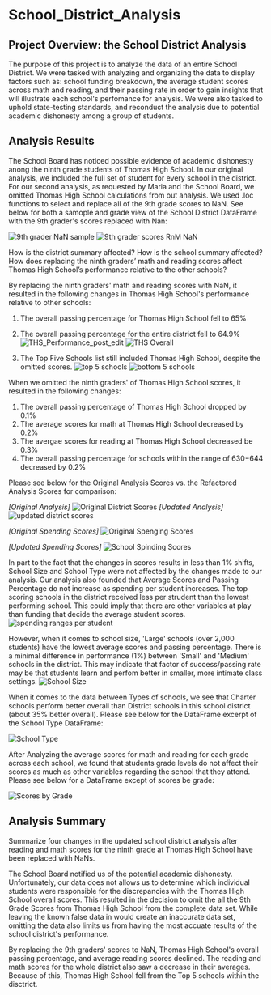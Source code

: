 # School_District_Analysis

## Project Overview: the School District Analysis
The purpose of this project is to analyze the data of an entire School District. We were tasked with analyzing and organizing the data to display factors such as: school funding breakdown, the average student scores across math and reading, and their passing rate in order to gain insights that will illustrate each school's perfomance for analysis. We were also tasked to uphold state-testing standards, and reconduct the analysis due to potential academic dishonesty among a group of students.

## Analysis Results

The School Board has noticed possible evidence of academic dishonesty anong the ninth grade students of Thomas High School. In our original analysis, we included the full set of student for every school in the district. For our second analysis, as requested by Maria and the School Board, we omitted Thomas High School calculations from out analysis. We used .loc functions to select and replace all of the 9th grade scores to NaN. See below for both a samople and grade view of the School District DataFrame with the 9th grader's scores replaced with Nan:

![9th grader NaN sample](https://user-images.githubusercontent.com/84881187/124371770-ffaeb200-dc52-11eb-8f1b-b2ff854a2971.PNG)
![9th grader scores RnM NaN](https://user-images.githubusercontent.com/84881187/124371771-01787580-dc53-11eb-9356-f1a44a7e0ae5.PNG)


How is the district summary affected?
How is the school summary affected?
How does replacing the ninth graders’ math and reading scores affect Thomas High School’s performance relative to the other schools?

By replacing the ninth graders' math and reading scores with NaN, it resulted in the following changes in Thomas High School's performance relative to other schools:
  1. The overall passing percentage for Thomas High School fell to 65%
  2. The overall passing percentage for the entire district fell to 64.9%
![THS_Performance_post_edit](https://user-images.githubusercontent.com/84881187/124371846-c9bdfd80-dc53-11eb-9393-be8f64951974.PNG)
![THS Overall](https://user-images.githubusercontent.com/84881187/124372595-6040ed80-dc59-11eb-87af-5d363b0a6dc6.PNG)

 3. The Top Five Schools list still included Thomas High School, despite the omitted scores.
![top 5 schools](https://user-images.githubusercontent.com/84881187/124372024-7e0c5380-dc55-11eb-8d92-280c91c124ed.PNG)
![bottom 5 schools](https://user-images.githubusercontent.com/84881187/124372025-7f3d8080-dc55-11eb-83cf-5d42dbac95b7.PNG)

When we omitted the ninth graders' of Thomas High School scores, it resulted in the following changes:
1. The overall passing percentage of Thomas High School dropped by 0.1%
2. The average scores for math at Thomas High School decreased by 0.2%
3. The avergae scores for reading at Thomas High School decreased be 0.3%
4. The overall passing percentage for schools within the range of $630-$644 decreased by 0.2%


Please see below for the Original Analysis Scores vs. the Refactored Analysis Scores for comparison:


_[Original Analysis]_
![Original District Scores](https://user-images.githubusercontent.com/84881187/124372850-97180300-dc5b-11eb-96f1-1f24e9c602be.PNG)
_[Updated Analysis]_
![updated district scores](https://user-images.githubusercontent.com/84881187/124372852-997a5d00-dc5b-11eb-949d-7be010150e28.PNG)

_[Original Spending Scores]_
![Original Spenging Scores](https://user-images.githubusercontent.com/84881187/124372929-3d640880-dc5c-11eb-8588-55a9ecad1ff6.PNG)

_[Updated Spending Scores]_
![School Spinding Scores](https://user-images.githubusercontent.com/84881187/124372903-00981180-dc5c-11eb-8563-cf0ad5ae48d8.PNG)

In part to the fact that the changes in scores results in less than 1% shifts, School Size and School Type were not affected by the changes made to our analysis. Our analysis also founded that Average Scores and Passing Percentage do not increase as spending per student increases. The top scoring schools in the district received less per strudent than the lowest performing school. This could imply that there are other variables at play than funding that decide the average student scores. 
![spending ranges per student](https://user-images.githubusercontent.com/84881187/124373359-c0d32900-dc5f-11eb-81c8-a4774b834ef8.PNG)


However, when it comes to school size, 'Large' schools (over 2,000 students) have the lowest average scores and passing percentage. There is a minimal difference in performance (1%) between 'Small' and 'Medium' schools in the district. This may indicate that factor of success/passing rate may be that students learn and perfom better in smaller, more intimate class settings. 
![School Size](https://user-images.githubusercontent.com/84881187/124373353-b3b63a00-dc5f-11eb-9b2e-29e739fd5236.PNG)

When it comes to the data between Types of schools, we see that Charter schools perform better overall than District schools in this school district (about 35% better overall). Please see below for the DataFrame excerpt of the School Type DataFrame:

![School Type](https://user-images.githubusercontent.com/84881187/124373386-f11ac780-dc5f-11eb-8fa5-5629aa2f31d6.PNG)

After Analyzing the average scores for math and reading for each grade across each school, we found that students grade levels do not affect their scores as much as other variables regarding the school that they attend. Please see below for a DataFrame except of scores be grade:

![Scores by Grade](https://user-images.githubusercontent.com/84881187/124373617-c7fb3680-dc61-11eb-93e1-4820f85b17c5.PNG)



## Analysis Summary
Summarize four changes in the updated school district analysis after reading and math scores for the ninth grade at Thomas High School have been replaced with NaNs.

The School Board notified us of the potential academic dishonesty. Unfortunately, our data does not allows us to determine which individual students were responsible for the discrepancies with the Thomas High School overall scores. This resulted in the decision to omit the all the 9th Grade Scores from Thomas High School from the complete data set. While leaving the known false data in would create an inaccurate data set, omitting the data also limits us from having the most accuate results of the school district's performance. 

By replacing the 9th graders' scores to NaN, Thomas High School's overall passing percentage, and average reading scores declined. The reading and math scores for the whole district also saw a decrease in their averages. Because of this, Thomas High School fell from the Top 5 schools within the disctrict. 
